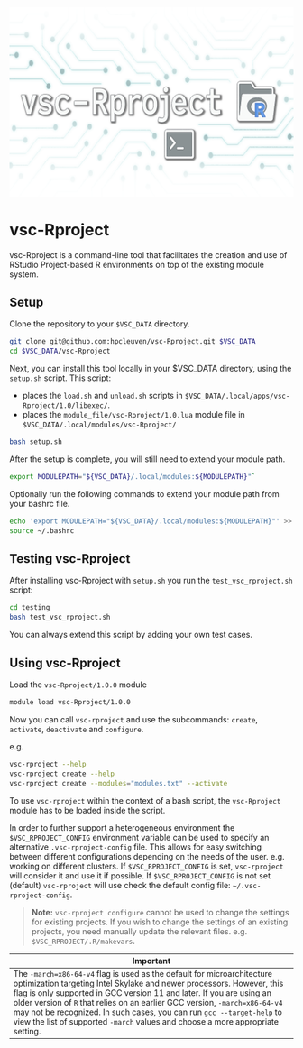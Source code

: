 ![vsc-Rproject](assets/vsc_rproject.png)

# vsc-Rproject

vsc-Rproject is a command-line tool that facilitates the creation and use of
RStudio Project-based R environments on top of the existing module system.

## Setup

Clone the repository to your `$VSC_DATA` directory. 

```bash
git clone git@github.com:hpcleuven/vsc-Rproject.git $VSC_DATA
cd $VSC_DATA/vsc-Rproject
```

Next, you can install this tool locally in your $VSC_DATA directory, using the `setup.sh` script. 
This script:
 - places the `load.sh` and `unload.sh` scripts in `$VSC_DATA/.local/apps/vsc-Rproject/1.0/libexec/`.
 - places the `module_file/vsc-Rproject/1.0.lua` module file in `$VSC_DATA/.local/modules/vsc-Rproject/`

```bash
bash setup.sh
```

After the setup is complete, you will still need to extend your module path.

```bash
export MODULEPATH="${VSC_DATA}/.local/modules:${MODULEPATH}"`
```

Optionally run the following commands to extend your module path from your bashrc file.

```bash
echo 'export MODULEPATH="${VSC_DATA}/.local/modules:${MODULEPATH}"' >> ~/.bashrc
source ~/.bashrc
```

## Testing vsc-Rproject

After installing vsc-Rproject with `setup.sh` you run the `test_vsc_rproject.sh` script:

```bash
cd testing
bash test_vsc_rproject.sh
```

You can always extend this script by adding your own test cases. 

## Using vsc-Rproject

Load the `vsc-Rproject/1.0.0` module

```bash
module load vsc-Rproject/1.0.0
```
Now you can call `vsc-rproject` and use the subcommands: `create`, `activate`, `deactivate` and `configure`.

e.g.
```bash
vsc-rproject --help
vsc-rproject create --help
vsc-rproject create --modules="modules.txt" --activate
```

To use `vsc-rproject` within the context of a bash script, the `vsc-Rproject` module has to be loaded inside the script.

In order to further support a heterogeneous environment the `$VSC_RPROJECT_CONFIG` environment variable can be used to specify an alternative `.vsc-rproject-config` file. This allows for easy switching between different configurations depending on the needs of the user. e.g. working on different clusters.
If `$VSC_RPROJECT_CONFIG` is set, `vsc-rproject` will consider it and use it if possible. 
If `$VSC_RPROJECT_CONFIG` is not set (default) `vsc-rproject` will use check the default config file: `~/.vsc-rproject-config`.

> **Note:** `vsc-rproject configure` cannot be used to change the settings for existing projects. If you wish to change the settings of an existing projects, you need manually update the relevant files. e.g. `$VSC_RPROJECT/.R/makevars`.


| **Important** |
|------------------------| 
| The `-march=x86-64-v4` flag is used as the default for microarchitecture optimization targeting Intel Skylake and newer processors. However, this flag is only supported in GCC version 11 and later. If you are using an older version of `R` that relies on an earlier GCC version, `-march=x86-64-v4` may not be recognized. In such cases, you can run `gcc --target-help` to view the list of supported `-march` values and choose a more appropriate setting. |
